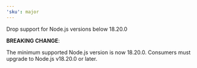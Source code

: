 ```yaml
---
'sku': major
---
```


Drop support for Node.js versions below 18.20.0

**BREAKING CHANGE**:

The minimum supported Node.js version is now 18.20.0. Consumers must upgrade to Node.js v18.20.0 or later.
